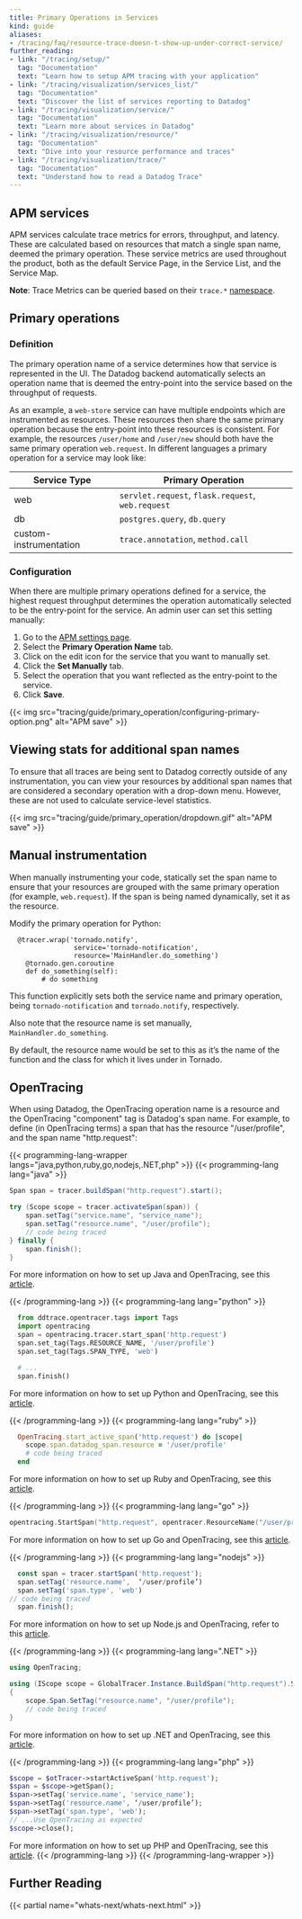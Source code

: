 ```yaml
---
title: Primary Operations in Services
kind: guide
aliases:
- /tracing/faq/resource-trace-doesn-t-show-up-under-correct-service/
further_reading:
- link: "/tracing/setup/"
  tag: "Documentation"
  text: "Learn how to setup APM tracing with your application"
- link: "/tracing/visualization/services_list/"
  tag: "Documentation"
  text: "Discover the list of services reporting to Datadog"
- link: "/tracing/visualization/service/"
  tag: "Documentation"
  text: "Learn more about services in Datadog"
- link: "/tracing/visualization/resource/"
  tag: "Documentation"
  text: "Dive into your resource performance and traces"
- link: "/tracing/visualization/trace/"
  tag: "Documentation"
  text: "Understand how to read a Datadog Trace"
---
```


## APM services

APM services calculate trace metrics for errors, throughput, and latency. These are calculated based on resources that match a single span name, deemed the primary operation. These service metrics are used throughout the product, both as the default Service Page, in the Service List, and the Service Map.

**Note**: Trace Metrics can be queried based on their `trace.*` [namespace][1].

## Primary operations
### Definition

The primary operation name of a service determines how that service is represented in the UI. The Datadog backend automatically selects an operation name that is deemed the entry-point into the service based on the throughput of requests.

As an example, a `web-store` service can have multiple endpoints which are instrumented as resources. These resources then share the same primary operation because the entry-point into these resources is consistent. For example, the resources `/user/home` and `/user/new` should both have the same primary operation `web.request`. In different languages a primary operation for a service may look like:

| Service Type           | Primary Operation                                 |
|------------------------|---------------------------------------------------|
| web                    | `servlet.request`, `flask.request`, `web.request` |
| db                     | `postgres.query`, `db.query`                      |
| custom-instrumentation | `trace.annotation`, `method.call`                 |

### Configuration

When there are multiple primary operations defined for a service, the highest request throughput determines the operation automatically selected to be the entry-point for the service. An admin user can set this setting manually:

1. Go to the [APM settings page][2].
2. Select the **Primary Operation Name** tab.
3. Click on the edit icon for the service that you want to manually set.
4. Click the **Set Manually** tab.
5. Select the operation that you want reflected as the entry-point to the service.
6. Click **Save**.

{{< img src="tracing/guide/primary_operation/configuring-primary-option.png" alt="APM save"  >}}

## Viewing stats for additional span names

To ensure that all traces are being sent to Datadog correctly outside of any instrumentation, you can view your resources by additional span names that are considered a secondary operation with a drop-down menu. However, these are not used to calculate service-level statistics.

{{< img src="tracing/guide/primary_operation/dropdown.gif" alt="APM save"  >}}

## Manual instrumentation

When manually instrumenting your code, statically set the span name to ensure that your resources are grouped with the same primary operation (for example, `web.request`). If the span is being named dynamically, set it as the resource.

Modify the primary operation for Python:

```text
  @tracer.wrap('tornado.notify',
                service='tornado-notification',
                resource='MainHandler.do_something')
    @tornado.gen.coroutine
    def do_something(self):
        # do something
```

This function explicitly sets both the service name and primary operation, being `tornado-notification` and `tornado.notify`, respectively.

Also note that the resource name is set manually, `MainHandler.do_something`.

By default, the resource name would be set to this as it’s the name of the function and the class for which it lives under in Tornado.

## OpenTracing

When using Datadog, the OpenTracing operation name is a resource and the OpenTracing "component" tag is Datadog's span name. For example, to define (in OpenTracing terms) a span that has the resource "/user/profile", and the span name "http.request":

{{< programming-lang-wrapper langs="java,python,ruby,go,nodejs,.NET,php" >}}
{{< programming-lang lang="java" >}}



```java
Span span = tracer.buildSpan("http.request").start();

try (Scope scope = tracer.activateSpan(span)) {
    span.setTag("service.name", "service_name");
    span.setTag("resource.name", "/user/profile");
    // code being traced
} finally {
    span.finish();
}

```

For more information on how to set up Java and OpenTracing, see this [article][3].

{{< /programming-lang >}}
{{< programming-lang lang="python" >}}

```python
  from ddtrace.opentracer.tags import Tags
  import opentracing
  span = opentracing.tracer.start_span('http.request')
  span.set_tag(Tags.RESOURCE_NAME, '/user/profile')
  span.set_tag(Tags.SPAN_TYPE, 'web')

  # ...
  span.finish()

```

For more information on how to set up Python and OpenTracing, see this [article][4].

{{< /programming-lang >}}
{{< programming-lang lang="ruby" >}}


```ruby
  OpenTracing.start_active_span('http.request') do |scope|
    scope.span.datadog_span.resource = '/user/profile'
    # code being traced
  end
```
For more information on how to set up Ruby and OpenTracing, see this [article][5].

{{< /programming-lang >}}
{{< programming-lang lang="go" >}}


```go
opentracing.StartSpan("http.request", opentracer.ResourceName("/user/profile"))
```

For more information on how to set up Go and OpenTracing, see this [article][6].

{{< /programming-lang >}}
{{< programming-lang lang="nodejs" >}}


```javascript
  const span = tracer.startSpan('http.request');
  span.setTag('resource.name',  ‘/user/profile’)
  span.setTag('span.type', 'web')
// code being traced
  span.finish();
```

For more information on how to set up Node.js and OpenTracing, refer to this [article][7].

{{< /programming-lang >}}
{{< programming-lang lang=".NET" >}}


```csharp
using OpenTracing;

using (IScope scope = GlobalTracer.Instance.BuildSpan("http.request").StartActive(finishSpanOnDispose: true))
{
    scope.Span.SetTag("resource.name", "/user/profile");
    // code being traced
}

```

For more information on how to set up .NET and OpenTracing, see this [article][8].

{{< /programming-lang >}}
{{< programming-lang lang="php" >}}


```php
$scope = $otTracer->startActiveSpan('http.request');
$span = $scope->getSpan();
$span->setTag('service.name', 'service_name');
$span->setTag('resource.name', ‘/user/profile’);
$span->setTag('span.type', 'web');
// ...Use OpenTracing as expected
$scope->close();
```

For more information on how to set up PHP and OpenTracing, see this [article][9].
{{< /programming-lang >}}
{{< /programming-lang-wrapper >}}


## Further Reading

{{< partial name="whats-next/whats-next.html" >}}

[1]: /tracing/guide/metrics_namespace/
[2]: https://app.datadoghq.com/apm/settings
[3]: /tracing/setup_overview/open_standards/java/#opentracing
[4]: /tracing/setup_overview/open_standards/python/#opentracing
[5]: /tracing/setup_overview/open_standards/ruby/#opentracing
[6]: /tracing/setup_overview/open_standards/go/#opentracing
[7]: /tracing/setup_overview/open_standards/nodejs/#opentracing
[8]: /tracing/setup_overview/open_standards/dotnet/#opentracing
[9]: /tracing/setup_overview/open_standards/php/#opentracing
